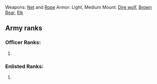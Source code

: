 Weapons: [Net](https://www.dndbeyond.com/equipment/392-net) and [Rope](https://www.dndbeyond.com/equipment/415-rope)
Armor: Light, Medium
Mount: [Dire wolf](https://www.dndbeyond.com/monsters/16841-dire-wolf), [Brown Bear](https://www.dndbeyond.com/monsters/16816-brown-bear), [Elk](https://www.dndbeyond.com/monsters/16857-elk)
## Army ranks
### Officer Ranks:

1. 

### Enlisted Ranks:

1. 